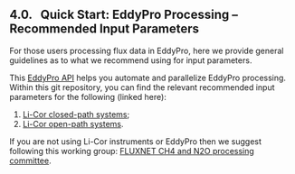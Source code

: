 ## 4.0. &nbsp; Quick Start: EddyPro Processing &ndash; Recommended Input Parameters

For those users processing flux data in EddyPro, here we provide general guidelines as to what we recommend using for input parameters. 

This <a href="https://github.com/CANFLUX/EddyPro_API" target="_blank" rel="noopener noreferrer">EddyPro API</a> helps you automate and parallelize EddyPro processing. Within this git repository, you can find the relevant recommended input parameters for the following (linked here):

1. <a href="https://github.com/CANFLUX/EddyPro_API/blob/main/Templates/ClosedPathStandard.eddypro" target="_blank" rel="noopener noreferrer">Li-Cor closed-path systems</a>;
2. <a href="https://github.com/CANFLUX/EddyPro_API/blob/main/Templates/OpenPathStandard.eddypro" target="_blank" rel="noopener noreferrer">Li-Cor open-path systems</a>.

If you are not using Li-Cor instruments or EddyPro then we suggest following this working group: <a href="https://fluxnet.org/community/fluxnet-working-groups/ch4-and-n2o-processing-committee/" target="_blank" rel="noopener noreferrer">FLUXNET CH4 and N2O processing committee</a>.
